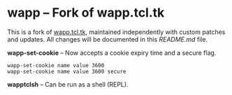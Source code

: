 # wapp – Fork of wapp.tcl.tk

This is a fork of [wapp.tcl.tk](https://wapp.tcl.tk), maintained
independently with custom patches and updates.  All changes will be
documented in this *README.md* file.

**wapp-set-cookie** – Now accepts a cookie expiry time and a secure flag.

```
wapp-set-cookie name value 3600
wapp-set-cookie name value 3600 secure
```

**wapptclsh** – Can be run as a shell (REPL).

